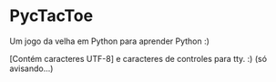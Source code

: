 PycTacToe
=========

Um jogo da velha em Python para aprender Python :)

[Contém caracteres UTF-8] e caracteres de controles para tty. :) (só avisando...)
